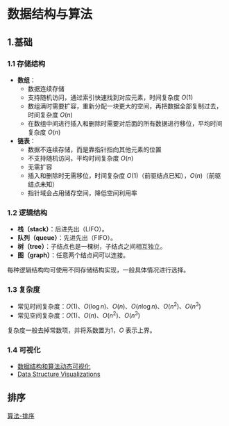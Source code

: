 # 数据结构与算法


<!--more-->

## 1.基础

### 1.1 存储结构

- **数组**：
    - 数据连续存储
    - 支持随机访问，通过索引快速找到对应元素，时间复杂度 $O(1)$
    - 数组满时需要扩容，重新分配一块更大的空间，再把数据全部复制过去，时间复杂度 $O(n)$
    - 在数组中间进行插入和删除时需要对后面的所有数据进行移位，平均时间复杂度 $O(n)$
- **链表**：
    - 数据不连续存储，而是靠指针指向其他元素的位置
    - 不支持随机访问，平均时间复杂度 $O(n)$
    - 无需扩容
    - 插入和删除时无需移位，时间复杂度 $O(1)$（前驱结点已知），$O(n)$（前驱结点未知）
    - 指针域会占用储存空间，降低空间利用率

### 1.2 逻辑结构

- **栈（stack）**：后进先出（LIFO）。
- **队列（queue）**：先进先出（FIFO）。
- **树（tree）**：子结点也是一棵树，子结点之间相互独立。
- **图（graph）**：任意两个结点间可以连接。

每种逻辑结构均可使用不同存储结构实现，一般具体情况进行选择。

### 1.3 复杂度

- 常见时间复杂度：$O(1)$、$O(\log n)$、$O(n)$、$O(n\log n)$、$O(n^2)$、$O(n^3)$
- 常见空间复杂度：$O(1)$、$O(n)$、$O(n^2)$、$O(n^3)$

复杂度一般去掉常数项，并将系数置为1，$O$ 表示上界。

### 1.4 可视化

- [数据结构和算法动态可视化](https://visualgo.net/zh)
- [Data Structure Visualizations](https://www.cs.usfca.edu/~galles/visualization/Algorithms.html)



## 排序

[算法-排序](../算法-排序/)


